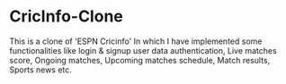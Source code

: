 # CricInfo-Clone
This is a clone of 'ESPN Cricinfo' In which I have implemented some functionalities like login & signup user data authentication, Live matches score, Ongoing matches, Upcoming matches schedule, Match results, Sports news etc.
